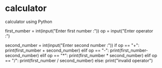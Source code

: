 # calculator
calculator using Python

first_number = int(input("Enter first number :"))
op = input("Enter operator :")

second_number = int(input("Enter second number :"))
if op == "+":
    print(first_number + second_number)
elif op == "-":
    print(first_number-second_number)
elif op == "*":
    print(first_number * second_number)
elif op == "/":
    print(first_number / second_number)
else:
    print("invalid operator")
